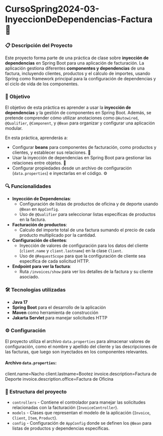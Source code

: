 # CursoSpring2024-03-InyeccionDeDependencias-Factura 🧾

### 📋 Descripción del Proyecto
Este proyecto forma parte de una práctica de clase sobre **inyección de dependencias** en Spring Boot para una aplicación de facturación. La aplicación gestiona diferentes **componentes y dependencias** de una factura, incluyendo clientes, productos y el cálculo de importes, usando Spring como framework principal para la configuración de dependencias y el ciclo de vida de los componentes.

### 🎯 Objetivo
El objetivo de esta práctica es aprender a usar la **inyección de dependencias** y la gestión de componentes en Spring Boot. Además, se pretende comprender cómo utilizar anotaciones como `@Autowired`, `@Qualifier`, `@Component`, y `@Bean` para organizar y configurar una aplicación modular.

En esta práctica, aprenderás a:

- Configurar **beans** para componentes de facturación, como productos y clientes, y establecer sus relaciones. 🧩
- Usar la inyección de dependencias en Spring Boot para gestionar las relaciones entre objetos. 🔄
- Configurar propiedades desde un archivo de configuración (`data.properties`) e inyectarlas en el código. ⚙️

### 🔍 Funcionalidades
- **Inyección de Dependencias**:
  - Configuración de listas de productos de oficina y de deporte usando `@Bean` en `AppConfig`.
  - Uso de `@Qualifier` para seleccionar listas específicas de productos en la factura.
- **Facturación de productos**:
  - Calculo del importe total de una factura sumando el precio de cada producto multiplicado por la cantidad.
- **Configuración de clientes**:
  - Inyección de valores de configuración para los datos del cliente (`client.name` y `client.lastname`) en la clase `Client`.
  - Uso de `@RequestScope` para que la configuración de cliente sea específica de cada solicitud HTTP.
- **Endpoint para ver la factura**:
  - Ruta `/invoices/show` para ver los detalles de la factura y su cliente asociado.

### 🛠️ Tecnologías utilizadas
- **Java 17**
- **Spring Boot** para el desarrollo de la aplicación
- **Maven** como herramienta de construcción
- **Jakarta Servlet** para manejar solicitudes HTTP

### ⚙️ Configuración
El proyecto utiliza el archivo `data.properties` para almacenar valores de configuración, como el nombre y apellido del cliente y las descripciones de las facturas, que luego son inyectados en los componentes relevantes.

#### Archivo `data.properties`:
client.name=Nacho
client.lastname=Bootez invoice.description=Factura de Deporte
invoice.description.office=Factura de Oficina


### 📂 Estructura del proyecto
- `controllers` - Contiene el controlador para manejar las solicitudes relacionadas con la facturación (`InvoiceController`).
- `models` - Clases que representan el modelo de la aplicación (`Invoice`, `Client`, `Item`, `Product`).
- `config` - Configuración de `AppConfig` donde se definen los `@Bean` para listas de productos y dependencias específicas.
